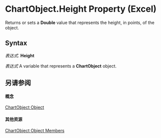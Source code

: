 
# ChartObject.Height Property (Excel)

Returns or sets a  **Double** value that represents the height, in points, of the object.


## Syntax

 _表达式_. **Height**

 _表达式_ A variable that represents a **ChartObject** object.


## 另请参阅


#### 概念


[ChartObject Object](b546e6f2-7ac6-2dea-eba2-f98f68f3df65.md)
#### 其他资源


[ChartObject Object Members](http://msdn.microsoft.com/library/b53f82f3-1144-b471-cacc-28bbbc493eba%28Office.15%29.aspx)